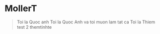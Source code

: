 # MollerT
> Toi la Quoc anh
> Toi la Quoc Anh va toi muon lam tat ca
> Toi la Thiem test 2
> themtinhte

